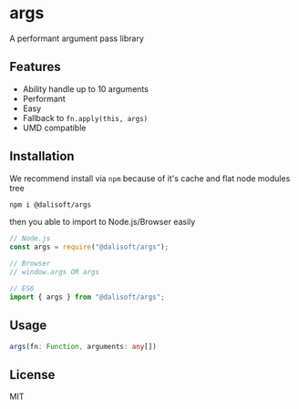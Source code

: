 # args

A performant argument pass library

## Features

- Ability handle up to 10 arguments
- Performant
- Easy
- Fallback to `fn.apply(this, args)`
- UMD compatible

## Installation

We recommend install via `npm` because of it's cache and flat node modules tree

```bash
npm i @dalisoft/args
```

then you able to import to Node.js/Browser easily

```js
// Node.js
const args = require("@dalisoft/args");

// Browser
// window.args OR args

// ES6
import { args } from "@dalisoft/args";
```

## Usage

```ts
args(fn: Function, arguments: any[])
```

## License

MIT
